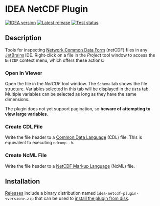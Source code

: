 # IDEA NetCDF Plugin

[![IDEA version][1]][7]
[![Latest release][2]][3]
[![Test status][4]][5]

[1]: https://img.shields.io/static/v1?label=IDEA&message=2022.1%2B&color=informational
[2]: https://img.shields.io/github/v/release/mdklatt/idea-netcdf-plugin?sort=semver
[3]: https://github.com/mdklatt/idea-netcdf-plugin/releases
[4]: https://github.com/mdklatt/idea-netcdf-plugin/actions/workflows/test.yml/badge.svg
[5]: https://github.com/mdklatt/idea-netcdf-plugin/actions/workflows/test.yml


## Description

<!-- This content is used by the Gradle IntelliJ Plugin. --> 
<!-- Plugin description -->

Tools for inspecting [Network Common Data Form][6] (netCDF) files in any
[JetBrains][7] IDE. Right-click on a file in the *Project* tool window to
access the `NetCDF` context menu, which offers these actions:

### Open in Viewer

Open the file in the *NetCDF* tool window. The `Schema` tab shows the file
structure. Variables selected in this tab will be displayed in the `Data` tab. 
Multiple variables can be selected as long as they have the same dimensions.

The plugin does not yet support pagination, so **beware of attempting to view
large variables**.

### Create CDL File

Write the file header to a [Common Data Language][8] (CDL) file. This is
equivalent to executing `ndcump -h`.

### Create NcML File

Write the file header to a [NetCDF Markup Language][9] (NcML) file.


[6]: https://www.unidata.ucar.edu/software/netcdf
[7]: https://www.jetbrains.com
[8]: https://docs.unidata.ucar.edu/nug/current/netcdf_utilities_guide.html
[9]: https://docs.unidata.ucar.edu/netcdf-java/current/userguide/ncml_overview.html

<!-- Plugin description end -->

## Installation

[Releases][3] include a binary distribution named `idea-netcdf-plugin-<version>.zip` 
that can be used to [install the plugin from disk][10].

[10]: https://www.jetbrains.com/help/idea/managing-plugins.html#install_plugin_from_disk
